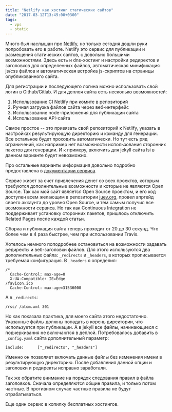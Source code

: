 ```yaml
---
title: "Netlify как хостинг статических сайтов"
date: "2017-03-12T13:49:00+0300"
tags:
  - vps
  - static
---
```

Много был наслышан про [Netlify](https://www.netlify.com "Netlify"), но только сегодня дошли руки попробовать его в работе. Netlify это сервис для публикации и размещения статических сайтов, с довольно большими возможностями. Здесь есть и dns-хостинг и настройки редиректов и заголовков для определенных файлов, автоматическая минификация js/css файлов и автоматическая встройка js-скриптов на страницы опубликованного сайта.

Для регистрации и последующего логина можно использовать свой логин в Github/Gitlab. И для деплоя сайта есть несколько возможностей:

1. Использование CI Netlify при комите в репозиторий
1. Ручная загрузка файлов сайта через веб-интерфейс
1. Использование node-приложения для публикации сайта
1. Использование API-сайта

Самое простое -- это привязать свой репозиторий к Netlify, указать в настройках результирующую директорию и команду для генерации. Все остальное будет проходить автоматически. Но тут есть ряд ограничений, как например нет возможности использования сторонних пакетов для генерации. И к примеру, включить для jekyll сайта lsi в данном варианте будет невозможно.

Про остальные варианты информация довольно подробно предоставлена в [документации сервиса](https://www.netlify.com/docs/ "Docs Netlify").

Сервис живет за счет привлечения денег со всех проектов, которым требуются дополнительные возможности и которые не являются Open Source. Так как мой сайт является Open Source проектом, и его код доступен всем желающим в репозитории [juev.org](https://github.com/Juev/juev.org "Github: juev.org"), провел апргейд своего аккаунта до уровня Open Source, и тем самым получил все возможности сервиса. Но так как Continuous Integration не поддерживает установку сторонних пакетов, пришлось отключить Related Pages после каждой статьи.

Сборка и публикация сайта теперь проходит от 20 до 30 секунд. Что более чем в 4 раза быстрее, чем при использовании Travis.

Хотелось немного поподробнее остановиться на возможности задавать редиректы и веб-заголовки файлов. Для этого используются два дополнительных файла: `_redirects` и `_headers`, в которых прописывается требуемая конфигурация. В `_headers` я определил:

    /*
      Cache-Control: max-age=0
      X-UA-Compatible: IE=Edge
    /favicon.ico
      Cache-Control: max-age=31536000

А в `_redirects`:

    /rss/ /atom.xml 301

Но как показала практика, для моего сайта этого недостаточно. Указанные файлы должны попадать в корень директории, что используется при публикации. А в jekyll все файлы, начинающиеся с подчеркивания не включаются в деплой. Потребовалось добавить в `_config.yaml` сайта дополнительный параметр:

    include:      ["_redirects", "_headers"]

Именно он позволяет включать данные файлы без изменения имени в результирующую директорию. После добавления данной опции и заголовки и редиректы исправно заработали.

Так же обратите внимание на порядок следования правил в файла заголовков. Сначала определяются общие правила, и только потом частные. В противном случае частные правила не будут отрабатываться.

Еще один сервис в копилку бесплатных хостингов.
